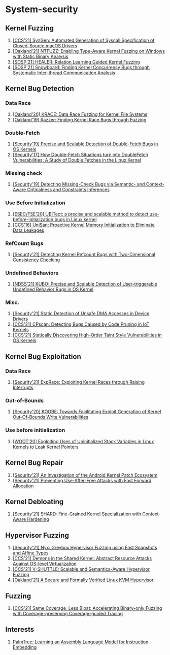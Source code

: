 # System-security

## Kernel Fuzzing
1. [[CCS'21] SyzGen: Automated Generation of Syscall Specification of Closed-Source macOS Drivers](https://www.cs.ucr.edu/~zhiyunq/pub/ccs21_syzgen.pdf)
2. [[Oakland'21] NTFUZZ: Enabling Type-Aware Kernel Fuzzing on Windows with Static Binary Analysis](https://softsec.kaist.ac.kr/~jschoi/data/oakland2021.pdf)
3. [[SOSP'21] HEALER: Relation Learning Guided Kernel Fuzzing]()
4. [[SOSP'21] Snowboard: Finding Kernel Concurrency Bugs through Systematic Inter-thread Communication Analysis]()

## Kernel Bug Detection

### Data Race
1. [[Oakland'20] KRACE: Data Race Fuzzing for Kernel File Systems](https://taesoo.kim/pubs/2020/xu:krace.pdf)
2. [[Oakland'19] Razzer: Finding Kernel Race Bugs through Fuzzing](https://ieeexplore.ieee.org/abstract/document/8835326)

### Double-Fetch

1. [[Security'19] Precise and Scalable Detection of Double-Fetch Bugs in OS Kernels](https://www-users.cse.umn.edu/~kjlu/papers/deadline.pdf)
2. [[Security'17] How Double-Fetch Situations turn into DoubleFetch Vulnerabilities: A Study of Double Fetches in the Linux Kernel](https://www.usenix.org/system/files/conference/usenixsecurity17/sec17-wang.pdf)

### Missing check

1. [[Security'19] Detecting Missing-Check Bugs via Semantic- and Context-Aware Criticalness and Constraints Inferences](https://www-users.cse.umn.edu/~kjlu/papers/crix.pdf)

### Use Before Initialization

1. [[ESEC/FSE'20] UBITect: a precise and scalable method to detect use-before-initialization bugs in Linux kernel](https://dl.acm.org/doi/pdf/10.1145/3368089.3409686)
2. [[CCS'16] UniSan: Proactive Kernel Memory Initialization to Eliminate Data Leakages](https://dl.acm.org/doi/10.1145/2976749.2978366)

### RefCount Bugs
1. [[Security'21] Detecting Kernel Refcount Bugs with Two-Dimensional Consistency Checking](https://www.usenix.org/conference/usenixsecurity21/presentation/tan)

### Undefined Behaviors

1. [[NDSS'21] KUBO: Precise and Scalable Detection of User-triggerable Undefined Behavior Bugs in OS Kernel](https://www.ndss-symposium.org/wp-content/uploads/ndss2021_1B-5_24461_paper.pdf)

### Misc.

1. [[Security'21] Static Detection of Unsafe DMA Accesses in Device Drivers](https://www.usenix.org/system/files/sec21-bai.pdf)
2. [[CCS'21] CPscan: Detecting Bugs Caused by Code Pruning in IoT Kernels]()
3. [[CCS'21] Statically Discovering High-Order Taint Style Vulnerabilities in OS Kernels](https://www.cs.ucr.edu/~zhiyunq/pub/ccs21_static_high_order.pdf)

## Kernel Bug Exploitation

### Data Race
1. [[Security'21] ExpRace: Exploiting Kernel Races through Raising Interrupts](https://www.usenix.org/conference/usenixsecurity21/presentation/lee-yoochan)

### Out-of-Bounds

1. [[Security'20] KOOBE: Towards Facilitating Exploit Generation of Kernel Out-Of-Bounds Write Vulnerabilities](https://www.usenix.org/system/files/sec20-chen-weiteng.pdf)

### Use before initialization

1. [[WOOT'20] Exploiting Uses of Uninitialized Stack Variables in Linux Kernels to Leak Kernel Pointers](https://www.usenix.org/system/files/woot20-paper-cho.pdf)

## Kernel Bug Repair

1. [[Security'21] An Investigation of the Android Kernel Patch Ecosystem](https://www.usenix.org/conference/usenixsecurity21/presentation/zhang-zheng)
2. [[Security'21] Preventing Use-After-Free Attacks with Fast Forward Allocation](https://www.usenix.org/conference/usenixsecurity21/presentation/wickman)

## Kernel Debloating

1. [[Security'21] SHARD: Fine-Grained Kernel Specialization with Context-Aware Hardening](https://www.usenix.org/conference/usenixsecurity21/presentation/abubakar)


## Hypervisor Fuzzing
1. [[Security'21] Nyx: Greybox Hypervisor Fuzzing using Fast Snapshots and Affine Types](https://www.usenix.org/conference/usenixsecurity21/presentation/schumilo)
2. [[CCS'21] Demons in the Shared Kernel: Abstract Resource Attacks Against OS-level Virtualization]()
3. [[CCS'21] V-SHUTTLE: Scalable and Semantics-Aware Hypervisor Fuzzing]()
4. [[Oakland'21] A Secure and Formally Verified Linux KVM Hypervisor]()
## Fuzzing
1. [[CCS'21] Same Coverage, Less Bloat: Accelerating Binary-only Fuzzing with Coverage-preserving Coverage-guided Tracing]()


## Interests
1. [PalmTree: Learning an Assembly Language Model for Instruction Embedding](https://arxiv.org/abs/2103.03809)
